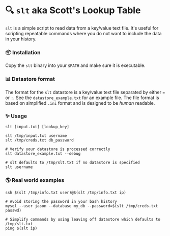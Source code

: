 # 🔍 `slt` aka Scott's Lookup Table

`slt` is a simple script to read data from a key/value text file. It's useful
for scripting repeatable commands where you do not want to include the data
in your history.

### 📦 Installation

Copy the `slt` binary into your `$PATH` and make sure it is executable.

### 📊 Datastore format

The format for the `slt` datastore is a key/value text file separated by
either `=` or `:`. See the `datastore_example.txt` for an example file. The
file format is based on simplified `.ini` format and is designed to be
_human_ readable.

### ✨ Usage

```
slt [input.txt] [lookup_key]

slt /tmp/input.txt username
slt /tmp/creds.txt db_password

# Verify your datastore is processed correctly
slt datastore_example.txt --debug

# slt defaults to /tmp/slt.txt if no datastore is specified
slt username
```

### 🌎 Real world examples
```
ssh $(slt /tmp/info.txt user)@$(slt /tmp/info.txt ip)

# Avoid storing the password in your bash history
mysql --user jason --database my_db --password=$(slt /tmp/creds.txt passwd)

# Simplify commands by using leaving off datastore which defaults to /tmp/slt.txt
ping $(slt ip)
```
